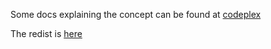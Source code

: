   
Some docs explaining the concept can be found at [codeplex](http://lwas.codeplex.com/documentation)

The redist is [here](https://github.com/t1b1c/lwas-deploy/blob/master/README.md)
